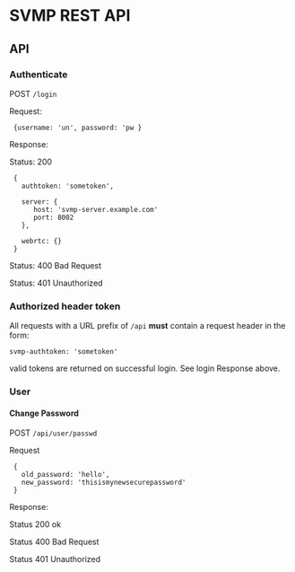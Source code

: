 
# SVMP REST API


## API

### Authenticate

POST `/login` 

Request:

```
 {username: 'un', password: 'pw }
```

Response:

Status: 200

```
 {
   authtoken: 'sometoken',
   
   server: {
      host: 'svmp-server.example.com'
      port: 8002
   },
   
   webrtc: {}
 }
```

Status: 400  Bad Request

Status: 401 Unauthorized


### Authorized header token

All requests with a URL prefix of `/api` **must** contain a request header in the form:

`svmp-authtoken: 'sometoken'`

valid tokens are returned on successful login. See login Response above.


### User


#### Change Password

POST `/api/user/passwd`

Request

```
 {
   old_password: 'hello',
   new_password: 'thisismynewsecurepassword'
 }
```

Response:

Status 200  ok

Status 400  Bad Request

Status 401 Unauthorized







